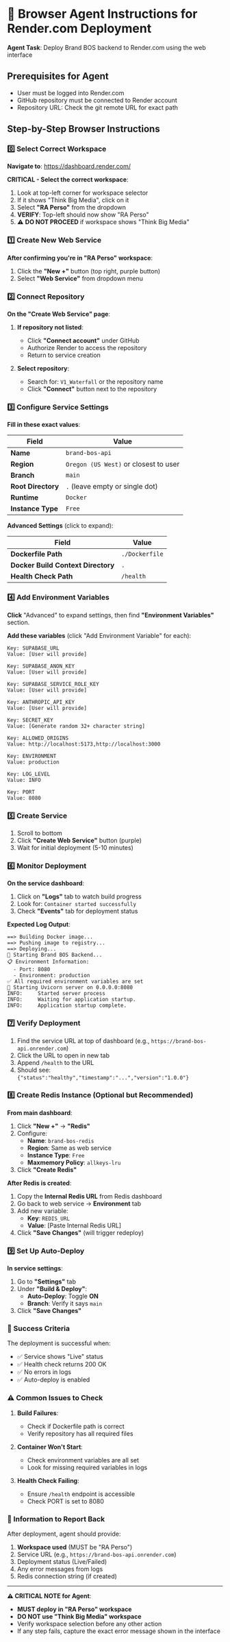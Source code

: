 # 🤖 Browser Agent Instructions for Render.com Deployment

**Agent Task**: Deploy Brand BOS backend to Render.com using the web interface

## Prerequisites for Agent
- User must be logged into Render.com
- GitHub repository must be connected to Render account
- Repository URL: Check the git remote URL for exact path

## Step-by-Step Browser Instructions

### 0️⃣ Select Correct Workspace

**Navigate to**: https://dashboard.render.com/

**CRITICAL - Select the correct workspace**:
1. Look at top-left corner for workspace selector
2. If it shows "Think Big Media", click on it
3. Select **"RA Perso"** from the dropdown
4. **VERIFY**: Top-left should now show "RA Perso"
5. ⚠️ **DO NOT PROCEED** if workspace shows "Think Big Media"

### 1️⃣ Create New Web Service

**After confirming you're in "RA Perso" workspace**:
1. Click the **"New +"** button (top right, purple button)
2. Select **"Web Service"** from dropdown menu

### 2️⃣ Connect Repository

**On the "Create Web Service" page**:

1. **If repository not listed**:
   - Click **"Connect account"** under GitHub
   - Authorize Render to access the repository
   - Return to service creation

2. **Select repository**:
   - Search for: `V1_Waterfall` or the repository name
   - Click **"Connect"** button next to the repository

### 3️⃣ Configure Service Settings

**Fill in these exact values**:

| Field | Value |
|-------|-------|
| **Name** | `brand-bos-api` |
| **Region** | `Oregon (US West)` or closest to user |
| **Branch** | `main` |
| **Root Directory** | `.` (leave empty or single dot) |
| **Runtime** | `Docker` |
| **Instance Type** | `Free` |

**Advanced Settings** (click to expand):

| Field | Value |
|-------|-------|
| **Dockerfile Path** | `./Dockerfile` |
| **Docker Build Context Directory** | `.` |
| **Health Check Path** | `/health` |

### 4️⃣ Add Environment Variables

**Click** "Advanced" to expand settings, then find **"Environment Variables"** section.

**Add these variables** (click "Add Environment Variable" for each):

```
Key: SUPABASE_URL
Value: [User will provide]

Key: SUPABASE_ANON_KEY
Value: [User will provide]

Key: SUPABASE_SERVICE_ROLE_KEY
Value: [User will provide]

Key: ANTHROPIC_API_KEY
Value: [User will provide]

Key: SECRET_KEY
Value: [Generate random 32+ character string]

Key: ALLOWED_ORIGINS
Value: http://localhost:5173,http://localhost:3000

Key: ENVIRONMENT
Value: production

Key: LOG_LEVEL
Value: INFO

Key: PORT
Value: 8080
```

### 5️⃣ Create Service

1. Scroll to bottom
2. Click **"Create Web Service"** button (purple)
3. Wait for initial deployment (5-10 minutes)

### 6️⃣ Monitor Deployment

**On the service dashboard**:

1. Click on **"Logs"** tab to watch build progress
2. Look for: `Container started successfully`
3. Check **"Events"** tab for deployment status

**Expected Log Output**:
```
==> Building Docker image...
==> Pushing image to registry...
==> Deploying...
🚀 Starting Brand BOS Backend...
📋 Environment Information:
  - Port: 8080
  - Environment: production
✅ All required environment variables are set
🎯 Starting Uvicorn server on 0.0.0.0:8080
INFO:     Started server process
INFO:     Waiting for application startup.
INFO:     Application startup complete.
```

### 7️⃣ Verify Deployment

1. Find the service URL at top of dashboard (e.g., `https://brand-bos-api.onrender.com`)
2. Click the URL to open in new tab
3. Append `/health` to the URL
4. Should see: `{"status":"healthy","timestamp":"...","version":"1.0.0"}`

### 8️⃣ Create Redis Instance (Optional but Recommended)

**From main dashboard**:

1. Click **"New +"** → **"Redis"**
2. Configure:
   - **Name**: `brand-bos-redis`
   - **Region**: Same as web service
   - **Instance Type**: `Free`
   - **Maxmemory Policy**: `allkeys-lru`
3. Click **"Create Redis"**

**After Redis is created**:

1. Copy the **Internal Redis URL** from Redis dashboard
2. Go back to web service → **Environment** tab
3. Add new variable:
   - **Key**: `REDIS_URL`
   - **Value**: [Paste Internal Redis URL]
4. Click **"Save Changes"** (will trigger redeploy)

### 9️⃣ Set Up Auto-Deploy

**In service settings**:

1. Go to **"Settings"** tab
2. Under **"Build & Deploy"**:
   - **Auto-Deploy**: Toggle **ON**
   - **Branch**: Verify it says `main`
3. Click **"Save Changes"**

### 🎯 Success Criteria

The deployment is successful when:
- ✅ Service shows "Live" status
- ✅ Health check returns 200 OK
- ✅ No errors in logs
- ✅ Auto-deploy is enabled

### ⚠️ Common Issues to Check

1. **Build Failures**:
   - Check if Dockerfile path is correct
   - Verify repository has all required files

2. **Container Won't Start**:
   - Check environment variables are all set
   - Look for missing required variables in logs

3. **Health Check Failing**:
   - Ensure `/health` endpoint is accessible
   - Check PORT is set to 8080

### 📝 Information to Report Back

After deployment, agent should provide:
1. **Workspace used** (MUST be "RA Perso")
2. Service URL (e.g., `https://brand-bos-api.onrender.com`)
3. Deployment status (Live/Failed)
4. Any error messages from logs
5. Redis connection string (if created)

---

**⚠️ CRITICAL NOTE for Agent**: 
- **MUST deploy in "RA Perso" workspace**
- **DO NOT use "Think Big Media" workspace**
- Verify workspace selection before any other action
- If any step fails, capture the exact error message shown in the interface